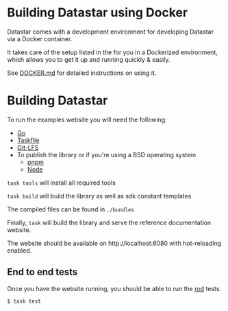 # Building Datastar using Docker

Datastar comes with a development environment for developing Datastar via a Docker container.

It takes care of the setup listed in the for you in a Dockerized environment, which allows you to get it up and running quickly & easily.

See [DOCKER.md](DOCKER.md) for detailed instructions on using it.

# Building Datastar

To run the examples website you will need the following:

- [Go](https://go.dev/)
- [Taskfile](https://taskfile.dev/)
- [Git-LFS](https://git-lfs.com/)
- To publish the library or if you're using a BSD operating system
	- [pnpm](https://pnpm.io/)
	- [Node](https://nodejs.org/)

`task tools` will install all required tools

`task build` will build the library as well as sdk constant templates

The compiled files can be found in `./bundles`

Finally, `task` will build the library and serve the reference documentation website.

The website should be available on http://localhost:8080 with hot-reloading enabled.

## End to end tests

Once you have the website running, you should be able to run the
[rod](https://go-rod.github.io) tests.

```
$ task test
```
